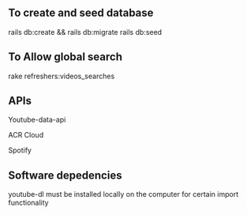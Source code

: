 ## To create and seed database

rails db:create && rails db:migrate rails db:seed

## To Allow global search

rake refreshers:videos_searches

## APIs

Youtube-data-api

ACR Cloud

Spotify

## Software depedencies

youtube-dl must be installed locally on the computer for certain import functionality

